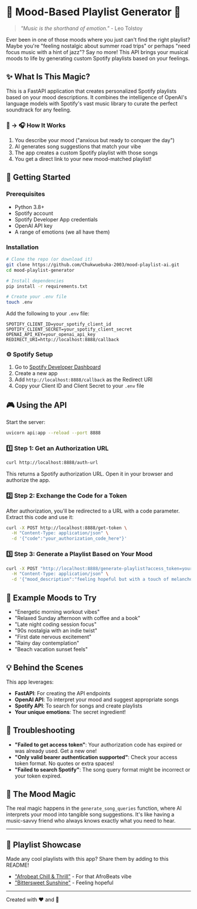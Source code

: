 # 🎵 Mood-Based Playlist Generator 🎵

> *"Music is the shorthand of emotion."* - Leo Tolstoy

Ever been in one of those moods where you just can't find the right playlist? Maybe you're "feeling nostalgic about summer road trips" or perhaps "need focus music with a hint of jazz"? Say no more! This API brings your musical moods to life by generating custom Spotify playlists based on your feelings.

## ✨ What Is This Magic?

This is a FastAPI application that creates personalized Spotify playlists based on your mood descriptions. It combines the intelligence of OpenAI's language models with Spotify's vast music library to curate the perfect soundtrack for any feeling.

### 🧠 → 🎧 How It Works

1. You describe your mood ("anxious but ready to conquer the day")
2. AI generates song suggestions that match your vibe
3. The app creates a custom Spotify playlist with those songs
4. You get a direct link to your new mood-matched playlist!

## 🚀 Getting Started

### Prerequisites

- Python 3.8+
- Spotify account 
- Spotify Developer App credentials
- OpenAI API key
- A range of emotions (we all have them)

### Installation

```bash
# Clone the repo (or download it)
git clone https://github.com/Chukwuebuka-2003/mood-playlist-ai.git
cd mood-playlist-generator

# Install dependencies
pip install -r requirements.txt

# Create your .env file
touch .env
```

Add the following to your `.env` file:

```
SPOTIFY_CLIENT_ID=your_spotify_client_id
SPOTIFY_CLIENT_SECRET=your_spotify_client_secret
OPENAI_API_KEY=your_openai_api_key
REDIRECT_URI=http://localhost:8888/callback
```

### ⚙️ Spotify Setup

1. Go to [Spotify Developer Dashboard](https://developer.spotify.com/dashboard/)
2. Create a new app
3. Add `http://localhost:8888/callback` as the Redirect URI
4. Copy your Client ID and Client Secret to your `.env` file

## 🎮 Using the API

Start the server:

```bash
uvicorn api:app --reload --port 8888
```

### 1️⃣ Step 1: Get an Authorization URL

```bash
curl http://localhost:8888/auth-url
```

This returns a Spotify authorization URL. Open it in your browser and authorize the app.

### 2️⃣ Step 2: Exchange the Code for a Token

After authorization, you'll be redirected to a URL with a code parameter. Extract this code and use it:

```bash
curl -X POST http://localhost:8888/get-token \
  -H "Content-Type: application/json" \
  -d '{"code":"your_authorization_code_here"}'
```

### 3️⃣ Step 3: Generate a Playlist Based on Your Mood

```bash
curl -X POST "http://localhost:8888/generate-playlist?access_token=your_access_token" \
  -H "Content-Type: application/json" \
  -d '{"mood_description":"feeling hopeful but with a touch of melancholy", "num_songs":10}'
```

## 🥳 Example Moods to Try

- "Energetic morning workout vibes"
- "Relaxed Sunday afternoon with coffee and a book"
- "Late night coding session focus"
- "90s nostalgia with an indie twist"
- "First date nervous excitement"
- "Rainy day contemplation"
- "Beach vacation sunset feels"

## 💡 Behind the Scenes

This app leverages:

- **FastAPI**: For creating the API endpoints
- **OpenAI API**: To interpret your mood and suggest appropriate songs
- **Spotify API**: To search for songs and create playlists
- **Your unique emotions**: The secret ingredient!

## 🐛 Troubleshooting

- **"Failed to get access token"**: Your authorization code has expired or was already used. Get a new one!
- **"Only valid bearer authentication supported"**: Check your access token format. No quotes or extra spaces!
- **"Failed to search Spotify"**: The song query format might be incorrect or your token expired.

## 🎁 The Mood Magic

The real magic happens in the `generate_song_queries` function, where AI interprets your mood into tangible song suggestions. It's like having a music-savvy friend who always knows exactly what you need to hear.

---

## 🎵 Playlist Showcase

Made any cool playlists with this app? Share them by adding to this README!

- ["Afrobeat Chill & Thrill"](https://open.spotify.com/playlist/0NyViXFkliEUad5mindYzY?si=ZPAHnV98RgGugFR9XEsY8A) - For that AfroBeats vibe
- ["Bittersweet Sunshine"](https://open.spotify.com/playlist/3x5V6ZUgwbgOYS2kDP70Dp?si=GHRPkl5ERoul1zbr59r0iA) - Feeling hopeful

---

Created with ❤️ and 🎵
